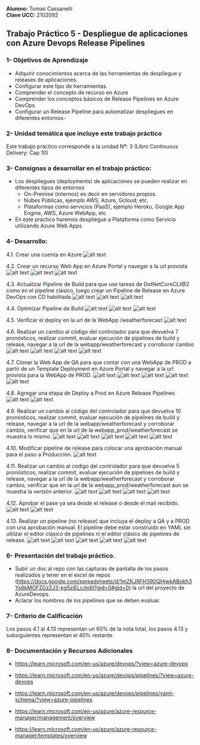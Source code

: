 **Alumno:** Tomas Cassanelli  
**Clave UCC:** 2102092

## Trabajo Práctico 5 - Despliegue de aplicaciones con Azure Devops Release Pipelines

### 1- Objetivos de Aprendizaje
 - Adquirir conocimientos acerca de las herramientas de despliegue y releases de aplicaciones.
 - Configurar este tipo de herramientas.
 - Comprender el concepto de recurso en Azure
 - Comprender los conceptos básicos de Release Pipelines en Azure DevOps.
 - Configurar un Release Pipeline para automatizar despliegues en diferentes entornos-

### 2- Unidad temática que incluye este trabajo práctico
Este trabajo práctico corresponde a la unidad Nº: 3 (Libro Continuous Delivery: Cap 10)

### 3- Consignas a desarrollar en el trabajo práctico:
 - Los despliegues (deployments) de aplicaciones se pueden realizar en diferentes tipos de entornos
   - On-Premise (internos) es decir en servidores propios.
   - Nubes Públicas, ejemplo AWS, Azure, Gcloud, etc.
   - Plataformas como servicios (PaaS), ejemplo Heroku, Google App Engine, AWS, Azure WebApp, etc
 - En este práctico haremos despliegue a Plataforma como Servicio utilizando Azure Web Apps

### 4- Desarrollo:
4.1\. Crear una cuenta en Azure
![alt text](Extras/image.png)

4.2\. Crear un recurso Web App en Azure Portal y navegar a la url provista
![alt text](Extras/image-1.png)
![alt text](Extras/image-2.png)
![alt text](Extras/image-3.png)

4.3\. Actualizar Pipeline de Build para que use tareas de DotNetCoreCLI@2 como en el pipeline clásico, luego crear un Pipeline de Release en Azure DevOps con CD habilitada
![alt text](Extras/image-4.png)
![alt text](Extras/image-6.png)
![alt text](Extras/image-5.png)

4.4\. Optimizar Pipeline de Build
![alt text](Extras/image-8.png)
![alt text](Extras/image-7.png)
![alt text](Extras/image-9.png)

4.5\. Verificar el deploy en la url de la WebApp /weatherforecast
![alt text](Extras/image-10.png)

4.6\. Realizar un cambio al código del controlador para que devuelva 7 pronósticos, realizar commit, evaluar ejecución de pipelines de build y release, navegar a la url de la webapp/weatherforecast y corroborar cambio
![alt text](Extras/image-11.png)
![alt text](Extras/image-12.png)
![alt text](Extras/image-13.png)
![alt text](Extras/image-14.png)

4.7\. Clonar la Web App de QA para que contar con una WebApp de PROD a partir de un Template Deployment en Azure Portal y navegar a la url provista para la WebApp de PROD.
![alt text](Extras/image-15.png)
![alt text](Extras/image-17.png)
![alt text](Extras/image-16.png)
![alt text](Extras/image-18.png)
![alt text](Extras/image-19.png)

4.8\. Agregar una etapa de Deploy a Prod en Azure Release Pipelines 
![alt text](Extras/image-21.png)
![alt text](Extras/image-20.png)


4.9\.  Realizar un cambio al código del controlador para que devuelva 10 pronósticos, realizar commit, evaluar ejecución de pipelines de build y release, navegar a la url de la webapp/weatherforecast y corroborar cambio, verificar que en la url de la webapp_prod/weatherforecast se muestra lo mismo.
![alt text](Extras/image-23.png)
![alt text](Extras/image-24.png)
![alt text](Extras/image-27.png)
![alt text](Extras/image-25.png)
![alt text](Extras/image-28.png)

4.10\. Modificar pipeline de release para colocar una aprobación manual para el paso a Producción.
![alt text](Extras/image-22.png)

4.11\. Realizar un cambio al código del controlador para que devuelva 5 pronósticos, realizar commit, evaluar ejecución de pipelines de build y release, navegar a la url de la webapp/weatherforecast y corroborar cambio, verificar que en la url de la webapp_prod/weatherforecast aun se muestra la versión anterior.
![alt text](Extras/image-26.png)
![alt text](Extras/image-29.png)
![alt text](Extras/image-30.png)
![alt text](Extras/image-31.png)

4.12\. Aprobar el pase ya sea desde el release o desde el mail recibido. 
![alt text](Extras/image-32.png)
![alt text](Extras/image-33.png)

4.13\. Realizar un pipeline (no release) que incluya el deploy a QA y a PROD con una aprobación manual. El pipeline debe estar construido en YAML sin utilizar el editor clásico de pipelines ni el editor clásico de pipelines de release.
![alt text](Extras/image-34.png)
![alt text](Extras/image-35.png)
![alt text](Extras/image-36.png)
![alt text](Extras/image-38.png)
![alt text](Extras/image-37.png)

### 6-  Presentación del trabajo práctico.
- Subir un doc al repo con las capturas de pantalla de los pasos realizados y tener en el excel de repos (https://docs.google.com/spreadsheets/d/1mZKJ8FH390QHjwkABokh3Ys6kMOFZGzZJ3-kg5ziELc/edit?gid=0#gid=0) la url del proyecto de AzureDevops.
- Aclarar los nombres de los pipelines que se deben evaluar.

### 7-  Criterio de Calificación
Los pasos 4.1 al 4.13 representan un 60% de la nota total, los pasos 4.13 y subsiguientes representan el 40% restante.

### 8-  Documentación y Recursos Adicionales
- https://learn.microsoft.com/en-us/azure/devops/?view=azure-devops

- https://learn.microsoft.com/en-us/azure/devops/pipelines/?view=azure-devops

- https://learn.microsoft.com/en-us/azure/devops/pipelines/yaml-schema/?view=azure-pipelines

- https://learn.microsoft.com/en-us/azure/azure-resource-manager/management/overview

- https://learn.microsoft.com/en-us/azure/azure-resource-manager/templates/overview



